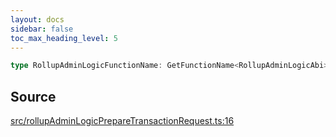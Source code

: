 ```yaml
---
layout: docs
sidebar: false
toc_max_heading_level: 5
---
```


```ts
type RollupAdminLogicFunctionName: GetFunctionName<RollupAdminLogicAbi>;
```

## Source

[src/rollupAdminLogicPrepareTransactionRequest.ts:16](https://github.com/OffchainLabs/arbitrum-orbit-sdk/blob/27c24d61cdc7e62a81af29bd04f39d5a3549ecb3/src/rollupAdminLogicPrepareTransactionRequest.ts#L16)
